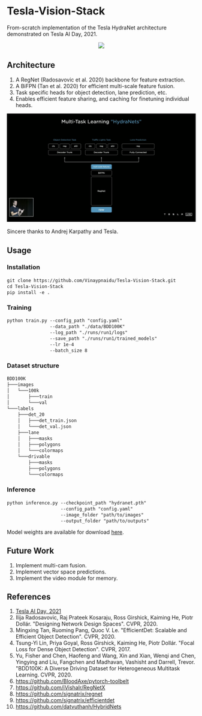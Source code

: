 # Tesla-Vision-Stack

From-scratch implementation of the Tesla HydraNet architecture demonstrated on Tesla AI Day, 2021. 

<p align="center">
  <img src="images/demo.gif"/>
</p>

## Architecture
1. A RegNet (Radosavovic et al. 2020) backbone for feature extraction.
2. A BiFPN (Tan et al. 2020) for efficient multi-scale feature fusion.
3. Task specific heads for object detection, lane prediction, etc.
4. Enables efficient feature sharing, and caching for finetuning individual heads.

<p align="center">
  <img src="images/hydranet.png"/>
</p>

Sincere thanks to Andrej Karpathy and Tesla.

## Usage

### Installation
```
git clone https://github.com/Vinaypnaidu/Tesla-Vision-Stack.git
cd Tesla-Vision-Stack
pip install -e .
```

### Training
```
python train.py --config_path "config.yaml"      
                --data_path "./data/BDD100K"          
                --log_path "./runs/run1/logs"        
                --save_path "./runs/run1/trained_models"
                --lr 1e-4                   
                --batch_size 8
```
### Dataset structure

```
BDD100K
├───images
│   └───100k
│       ├───train
│       └───val
└───labels
    ├───det_20
    │   ├───det_train.json
    │   └───det_val.json
    ├───lane
    │   ├───masks
    │   ├───polygons
    │   └───colormaps
    └───drivable
        ├───masks
        ├───polygons
        └───colormaps
```

### Inference
```
python inference.py --checkpoint_path "hydranet.pth"   
                    --config_path "config.yaml"             
                    --image_folder "path/to/images" 
                    --output_folder "path/to/outputs" 
```

Model weights are available for download [here](https://drive.google.com/file/d/1Fn16_e6WMupVPYH5YB387dVy-UyXGQEG).

## Future Work
1. Implement multi-cam fusion.
2. Implement vector space predictions.
2. Implement the video module for memory.

## References
1. [Tesla AI Day, 2021](https://www.youtube.com/watch?v=j0z4FweCy4M)
1. Ilija Radosavovic, Raj Prateek Kosaraju, Ross Girshick, Kaiming He, Piotr Dollár. "Designing Network Design Spaces". CVPR, 2020.
2. Mingxing Tan, Ruoming Pang, Quoc V. Le. "EfficientDet: Scalable and Efficient Object Detection". CVPR, 2020.
3. Tsung-Yi Lin, Priya Goyal, Ross Girshick, Kaiming He, Piotr Dollár. "Focal Loss for Dense Object Detection". CVPR, 2017.
4. Yu, Fisher and Chen, Haofeng and Wang, Xin and Xian, Wenqi and Chen, Yingying and Liu, Fangchen and Madhavan, Vashisht and Darrell, Trevor. "BDD100K: A Diverse Driving Dataset for Heterogeneous Multitask Learning. CVPR, 2020.
3. https://github.com/BloodAxe/pytorch-toolbelt
4. https://github.com/iVishalr/RegNetX
5. https://github.com/signatrix/regnet
6. https://github.com/signatrix/efficientdet
7. https://github.com/datvuthanh/HybridNets
